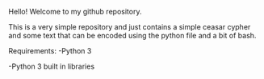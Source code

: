 Hello! Welcome to my github repository.

This is a very simple repository and just contains a simple ceasar cypher and some text that can be encoded using the python file and a bit of bash.

Requirements:
-Python 3

-Python 3 built in libraries
